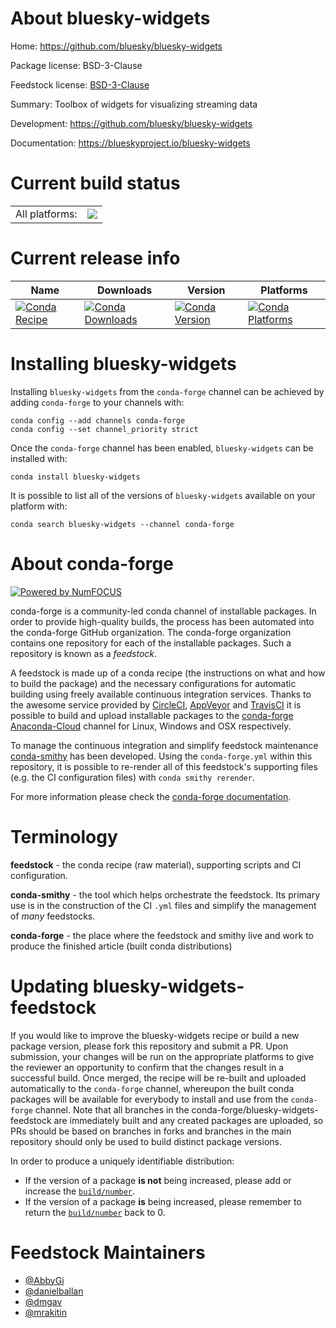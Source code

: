 About bluesky-widgets
=====================

Home: https://github.com/bluesky/bluesky-widgets

Package license: BSD-3-Clause

Feedstock license: [BSD-3-Clause](https://github.com/conda-forge/bluesky-widgets-feedstock/blob/main/LICENSE.txt)

Summary: Toolbox of widgets for visualizing streaming data

Development: https://github.com/bluesky/bluesky-widgets

Documentation: https://blueskyproject.io/bluesky-widgets

Current build status
====================


<table><tr><td>All platforms:</td>
    <td>
      <a href="https://dev.azure.com/conda-forge/feedstock-builds/_build/latest?definitionId=13962&branchName=main">
        <img src="https://dev.azure.com/conda-forge/feedstock-builds/_apis/build/status/bluesky-widgets-feedstock?branchName=main">
      </a>
    </td>
  </tr>
</table>

Current release info
====================

| Name | Downloads | Version | Platforms |
| --- | --- | --- | --- |
| [![Conda Recipe](https://img.shields.io/badge/recipe-bluesky--widgets-green.svg)](https://anaconda.org/conda-forge/bluesky-widgets) | [![Conda Downloads](https://img.shields.io/conda/dn/conda-forge/bluesky-widgets.svg)](https://anaconda.org/conda-forge/bluesky-widgets) | [![Conda Version](https://img.shields.io/conda/vn/conda-forge/bluesky-widgets.svg)](https://anaconda.org/conda-forge/bluesky-widgets) | [![Conda Platforms](https://img.shields.io/conda/pn/conda-forge/bluesky-widgets.svg)](https://anaconda.org/conda-forge/bluesky-widgets) |

Installing bluesky-widgets
==========================

Installing `bluesky-widgets` from the `conda-forge` channel can be achieved by adding `conda-forge` to your channels with:

```
conda config --add channels conda-forge
conda config --set channel_priority strict
```

Once the `conda-forge` channel has been enabled, `bluesky-widgets` can be installed with:

```
conda install bluesky-widgets
```

It is possible to list all of the versions of `bluesky-widgets` available on your platform with:

```
conda search bluesky-widgets --channel conda-forge
```


About conda-forge
=================

[![Powered by
NumFOCUS](https://img.shields.io/badge/powered%20by-NumFOCUS-orange.svg?style=flat&colorA=E1523D&colorB=007D8A)](https://numfocus.org)

conda-forge is a community-led conda channel of installable packages.
In order to provide high-quality builds, the process has been automated into the
conda-forge GitHub organization. The conda-forge organization contains one repository
for each of the installable packages. Such a repository is known as a *feedstock*.

A feedstock is made up of a conda recipe (the instructions on what and how to build
the package) and the necessary configurations for automatic building using freely
available continuous integration services. Thanks to the awesome service provided by
[CircleCI](https://circleci.com/), [AppVeyor](https://www.appveyor.com/)
and [TravisCI](https://travis-ci.com/) it is possible to build and upload installable
packages to the [conda-forge](https://anaconda.org/conda-forge)
[Anaconda-Cloud](https://anaconda.org/) channel for Linux, Windows and OSX respectively.

To manage the continuous integration and simplify feedstock maintenance
[conda-smithy](https://github.com/conda-forge/conda-smithy) has been developed.
Using the ``conda-forge.yml`` within this repository, it is possible to re-render all of
this feedstock's supporting files (e.g. the CI configuration files) with ``conda smithy rerender``.

For more information please check the [conda-forge documentation](https://conda-forge.org/docs/).

Terminology
===========

**feedstock** - the conda recipe (raw material), supporting scripts and CI configuration.

**conda-smithy** - the tool which helps orchestrate the feedstock.
                   Its primary use is in the construction of the CI ``.yml`` files
                   and simplify the management of *many* feedstocks.

**conda-forge** - the place where the feedstock and smithy live and work to
                  produce the finished article (built conda distributions)


Updating bluesky-widgets-feedstock
==================================

If you would like to improve the bluesky-widgets recipe or build a new
package version, please fork this repository and submit a PR. Upon submission,
your changes will be run on the appropriate platforms to give the reviewer an
opportunity to confirm that the changes result in a successful build. Once
merged, the recipe will be re-built and uploaded automatically to the
`conda-forge` channel, whereupon the built conda packages will be available for
everybody to install and use from the `conda-forge` channel.
Note that all branches in the conda-forge/bluesky-widgets-feedstock are
immediately built and any created packages are uploaded, so PRs should be based
on branches in forks and branches in the main repository should only be used to
build distinct package versions.

In order to produce a uniquely identifiable distribution:
 * If the version of a package **is not** being increased, please add or increase
   the [``build/number``](https://docs.conda.io/projects/conda-build/en/latest/resources/define-metadata.html#build-number-and-string).
 * If the version of a package **is** being increased, please remember to return
   the [``build/number``](https://docs.conda.io/projects/conda-build/en/latest/resources/define-metadata.html#build-number-and-string)
   back to 0.

Feedstock Maintainers
=====================

* [@AbbyGi](https://github.com/AbbyGi/)
* [@danielballan](https://github.com/danielballan/)
* [@dmgav](https://github.com/dmgav/)
* [@mrakitin](https://github.com/mrakitin/)

